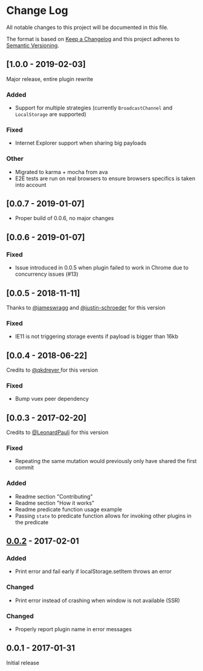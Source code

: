 # Change Log

All notable changes to this project will be documented in this file.

The format is based on [Keep a Changelog](http://keepachangelog.com/)
and this project adheres to [Semantic Versioning](http://semver.org/).

## [1.0.0 - 2019-02-03]

Major release, entire plugin rewrite

### Added

- Support for multiple strategies (currently `BroadcastChannel` and `LocalStorage` are supported)

### Fixed

- Internet Explorer support when sharing big payloads

### Other

- Migrated to karma + mocha from ava
- E2E tests are run on real browsers to ensure browsers specifics is taken into account

## [0.0.7 - 2019-01-07]

- Proper build of 0.0.6, no major changes

## [0.0.6 - 2019-01-07]

### Fixed

- Issue introduced in 0.0.5 when plugin failed to work in Chrome due to concurrency issues (#13)

## [0.0.5 - 2018-11-11]

Thanks to [@jameswragg](https://github.com/jameswragg) and [@justin-schroeder](https://github.com/justin-schroeder) for this version

### Fixed

- IE11 is not triggering storage events if payload is bigger than 16kb

## [0.0.4 - 2018-06-22]

Credits to [@qkdreyer ](https://github.com/qkdreyer) for this version

### Fixed

- Bump vuex peer dependency

## [0.0.3 - 2017-02-20]

Credits to [@LeonardPauli](https://github.com/LeonardPauli) for this version

### Fixed

- Repeating the same mutation would previously only have shared the first commit

### Added

- Readme section "Contributing"
- Readme section "How it works"
- Readme predicate function usage example
- Passing `state` to predicate function allows for invoking other plugins in the predicate

## [0.0.2] - 2017-02-01

### Added

- Print error and fail early if localStorage.setItem throws an error

### Changed

- Print error instead of crashing when window is not available (SSR)

### Changed

- Properly report plugin name in error messages

## 0.0.1 - 2017-01-31

Initial release

[0.0.2]: https://github.com/xanf/vuex-shared-mutations/compare/v0.0.1...v0.0.2
